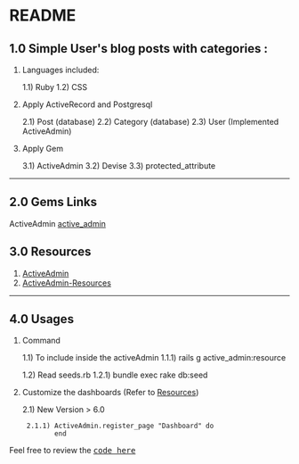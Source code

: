 # README

## 1.0 Simple User's blog posts with categories : 

1) Languages included:

	1.1) Ruby 
	1.2) CSS


2) Apply ActiveRecord and Postgresql 

	2.1) Post (database)
	2.2) Category (database)
	2.3) User (Implemented ActiveAdmin)

3) Apply Gem 

	3.1) ActiveAdmin 
	3.2) Devise
	3.3) protected_attribute


---

## 2.0 Gems Links 
ActiveAdmin [active_admin](https://github.com/activeadmin/activeadmin)

## 3.0 Resources 
1) [ActiveAdmin](http://blog.gemnasium.com/post/60090180534/activeadmin-060-is-out) 
2) [ActiveAdmin-Resources](https://github.com/activeadmin/activeadmin/blob/master/docs/2-resource-customization.md)
---

## 4.0 Usages

1) Command 

	1.1) To include inside the activeAdmin 
		1.1.1) rails g active_admin:resource <Model>

	1.2) Read seeds.rb 
		1.2.1) bundle exec rake db:seed

2) Customize the dashboards (Refer to [Resources](#resources))

	2.1) New Version > 6.0  

		2.1.1) ActiveAdmin.register_page "Dashboard" do
			   end

Feel free to review the <tt>[code here](https://github.com/yclim95/user_category_post_blog)</tt> 
